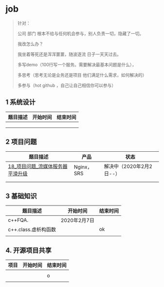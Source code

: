# job 

> 针对：
>
> 公司 部门 根本不给与任何机会参与，别人负责一切，隐藏了一切。
>
> 我改怎么办？
>
> 我坐着等死还是浑浑噩噩，随波逐流 日子一天天过去。
>
> 多写demo（100行写一个服务。需要解决最基本问题是什么），
>
> 多思考（思考无论是业务还是项目 他们满足什么需求，如何解决的）
>
> 多参与（hot github ，自己让自己相信你可以参与）

## 1 系统设计



| 题目描述 | 开始时间 | 结束时间 |
| -------- | -------- | -------- |
|          |          |          |
|          |          |          |
|          |          |          |



## 2 项目问题

| 题目描述                                                     | 产品       | 状态                     |
| ------------------------------------------------------------ | ---------- | ------------------------ |
| [18_项目问题_流媒体服务器平滑升级](./18_项目问题_流媒体服务器平滑升级/md) | Nginx，SRS | 解决中（2020年2月2日--） |
|                                                              |            |                          |
|                                                              |            |                          |

## 3 基础知识

| 题目描述             | 开始时间     | 结束时间 |
| -------------------- | ------------ | -------- |
| c++FQA.              | 2020年2月7日 |          |
| c++.class.虚析构函数 |              | ok       |
|                      |              |          |



## 4. 开源项目共享

| 项目 | 开始时间 | 结束时间 |
| ---- | -------- | -------- |
|      |          |          |
|      |          | o        |
|      |          |          |